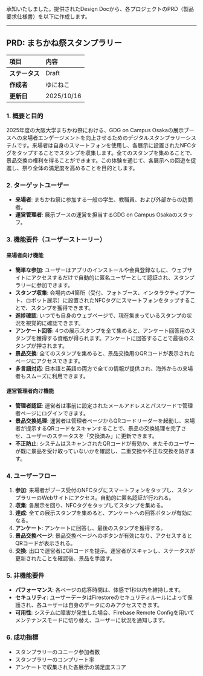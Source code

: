 承知いたしました。提供されたDesign Docから、各プロジェクトのPRD（製品要求仕様書）を以下に作成します。

---

## PRD: まちかね祭スタンプラリー

| **項目** | **内容** |
| :--- | :--- |
| **ステータス** | Draft |
| **作成者** | ゆにねこ |
| **更新日** | 2025/10/16 |

### 1. 概要と目的

2025年度の大阪大学まちかね祭における、GDG on Campus Osakaの展示ブースへの来場者エンゲージメントを向上させるためのデジタルスタンプラリーシステムです。来場者は自身のスマートフォンを使用し、各展示に設置されたNFCタグをタップすることでスタンプを収集します。全てのスタンプを集めることで、景品交換の権利を得ることができます。この体験を通じて、各展示への回遊を促進し、祭り全体の満足度を高めることを目的とします。

### 2. ターゲットユーザー

* **来場者**: まちかね祭に参加する一般の学生、教職員、および外部からの訪問者。
* **運営管理者**: 展示ブースの運営を担当するGDG on Campus Osakaのスタッフ。

### 3. 機能要件（ユーザーストーリー）

#### 来場者向け機能

* **簡単な参加**: ユーザーはアプリのインストールや会員登録なしに、ウェブサイトにアクセスするだけで自動的に匿名ユーザーとして認証され、スタンプラリーに参加できます。
* **スタンプ収集**: 会場内の4箇所（受付、フォトブース、インタラクティブアート、ロボット展示）に設置されたNFCタグにスマートフォンをタップすることで、スタンプを獲得できます。
* **進捗確認**: いつでも自身のウェブページで、現在集まっているスタンプの状況を視覚的に確認できます。
* **アンケート回答**: 4つの展示スタンプを全て集めると、アンケート回答用のスタンプを獲得する資格が得られます。アンケートに回答することで最後のスタンプが押されます。
* **景品交換**: 全てのスタンプを集めると、景品交換用のQRコードが表示されたページにアクセスできます。
* **多言語対応**: 日本語と英語の両方で全ての情報が提供され、海外からの来場者もスムーズに利用できます。

#### 運営管理者向け機能

* **管理者認証**: 運営者は事前に設定されたメールアドレスとパスワードで管理者ページにログインできます。
* **景品交換処理**: 運営者は管理者ページからQRコードリーダーを起動し、来場者が提示するQRコードをスキャンすることで、景品の交換処理を完了させ、ユーザーのステータスを「交換済み」に更新できます。
* **不正防止**: システムはスキャンされたQRコードが有効か、またそのユーザーが既に景品を受け取っていないかを確認し、二重交換や不正な交換を防ぎます。

### 4. ユーザーフロー

1.  **参加**: 来場者がブース受付のNFCタグにスマートフォンをタップし、スタンプラリーのWebサイトにアクセス。自動的に匿名認証が行われる。
2.  **収集**: 各展示を回り、NFCタグをタップしてスタンプを集める。
3.  **達成**: 全ての展示スタンプを集めると、アンケートへの回答ボタンが有効になる。
4.  **アンケート**: アンケートに回答し、最後のスタンプを獲得する。
5.  **景品交換ページ**: 景品交換ページへのボタンが有効になり、アクセスするとQRコードが表示される。
6.  **交換**: 出口で運営者にQRコードを提示。運営者がスキャンし、ステータスが更新されたことを確認後、景品を手渡す。

### 5. 非機能要件

* **パフォーマンス**: 各ページの応答時間は、体感で1秒以内を維持します。
* **セキュリティ**: ユーザーデータはFirestoreのセキュリティルールによって保護され、各ユーザーは自身のデータにのみアクセスできます。
* **可用性**: システムに障害が発生した場合、Firebase Remote Configを用いてメンテナンスモードに切り替え、ユーザーに状況を通知します。

### 6. 成功指標

* スタンプラリーのユニーク参加者数
* スタンプラリーのコンプリート率
* アンケートで収集された各展示の満足度スコア
